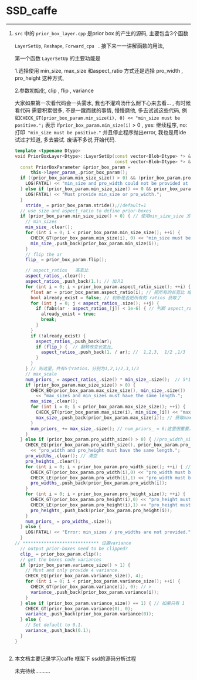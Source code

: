 # SSD_caffe
----
1. `src` 中的 `prior_box_layer.cpp` 是prior box 的产生的源码,  主要包含3个函数

   `LayerSetUp`, `Reshape`, `Forward_cpu ` .  接下来一一讲解函数的用法, 

   第一个函数 `LayerSetUp` 的主要功能是 

   1.选择使用 min_size, max_size 和aspect_ratio  方式还是选择 pro_width , pro_height 这种方式,

   2.参数初始化,  clip , flip , variance 

   大家如果第一次看代码会一头雾水, 我也不灌鸡汤什么耐下心来去看... , 有时候看代码 需要积累很多, 不是一蹴而就的事情, 慢慢磨他, 多去试试这些代码, 例如```CHECK_GT(prior_box_param.min_size(i), 0) << "min_size must be positive.";``` 表示  if`prior_box_param.min_size(i)` > 0   , yes: 继续程序,  no: 打印` "min_size must be positive."` 并且停止程序抛出error,  我也是用ide 试过才知道, 多去尝试.  废话不多说 开始代码.

   ```c++
   template <typename Dtype>
   void PriorBoxLayer<Dtype>::LayerSetUp(const vector<Blob<Dtype> *> &bottom,
                                         const vector<Blob<Dtype> *> &top) {
     const PriorBoxParameter &prior_box_param =
         this->layer_param_.prior_box_param();
     if ((prior_box_param.min_size_size() > 0) && (prior_box_param.pro_width_size() > 0)) {
       LOG(FATAL) << "min_size and pro_width could not be provided at the same time.";
     } else if (prior_box_param.min_size_size() == 0 && prior_box_param.pro_width_size() == 0) {
       LOG(FATAL) << "Must provide min_size or pro_width.";
     }
       stride_ = prior_box_param.stride();//default=1
     // use size and aspect_ratio to define prior-boxes
     if (prior_box_param.min_size_size() > 0) { // 使用min_size_size 方式进行设置
       // min_sizes
       min_size_.clear();
       for (int i = 0; i < prior_box_param.min_size_size(); ++i) {
         CHECK_GT(prior_box_param.min_size(i), 0) << "min_size must be positive.";
         min_size_.push_back(prior_box_param.min_size(i));
       }
       // flip the ar
       flip_ = prior_box_param.flip();
   ```
   
   ```c++
       // aspect_ratios   高宽比
       aspect_ratios_.clear();
       aspect_ratios_.push_back(1.); // 加入1 
       for (int i = 0; i < prior_box_param.aspect_ratio_size(); ++i) {
         float ar = prior_box_param.aspect_ratio(i); // 把所有的长宽比 给了 ar
         bool already_exist = false; // 判断是否把所有的 ratios 获取了
         for (int j = 0; j < aspect_ratios_.size(); ++j) {
           if (fabs(ar - aspect_ratios_[j]) < 1e-6) { // 判断 aspect_ratios_ 只有一个值, fab浮点型绝对值
             already_exist = true;
             break;
           }
         }
         if (!already_exist) {
           aspect_ratios_.push_back(ar);
           if (flip_) {  // 翻转改变长宽比, 
             aspect_ratios_.push_back(1. / ar); //  1,2,3,  1/2 ,1/3
           }
         }
       } // 到这里，共有5个ratios，分别为1,2,1/2,3,1/3 
       // max_scale
       num_priors_ = aspect_ratios_.size() * min_size_.size();  // 5*1 = 5
       if (prior_box_param.max_size_size() > 0) {
         CHECK_EQ(prior_box_param.max_size_size(), min_size_.size())
           << "max_sizes and min_sizes must have the same length.";
         max_size_.clear();
         for (int i = 0; i < prior_box_param.max_size_size(); ++i) {
           CHECK_GT(prior_box_param.max_size(i), min_size_[i]) << "max_size must be greater than min_size.";
           max_size_.push_back(prior_box_param.max_size(i)); // 获取max_size 的值, 
         }
         num_priors_ += max_size_.size(); // num_priors_ = 6;这里很重要，不然就只有5个，和论文中的6个就不相符了
       }
     } else if (prior_box_param.pro_width_size() > 0) { //pro_width_size=6 公式使用直接提供pro_width 的方式, pro_width_size 是这个参数的个数
       CHECK_EQ(prior_box_param.pro_width_size(), prior_box_param.pro_height_size())
         << "pro_width and pro_height must have the same length.";
       pro_widths_.clear(); // 清空
       pro_heights_.clear();
       for (int i = 0; i < prior_box_param.pro_width_size(); ++i) { // 保证每一个 pro_width 都在(0,1)
         CHECK_GT(prior_box_param.pro_width(i),0) << "pro_width must be positive.";
         CHECK_LE(prior_box_param.pro_width(i),1) << "pro_width must be less than 1.";
         pro_widths_.push_back(prior_box_param.pro_width(i));
       }
       for (int i = 0; i < prior_box_param.pro_height_size(); ++i) {
         CHECK_GT(prior_box_param.pro_height(i),0) << "pro_height must be positive.";
         CHECK_LE(prior_box_param.pro_height(i),1) << "pro_height must be less than 1.";
         pro_heights_.push_back(prior_box_param.pro_height(i));
       }
       num_priors_ = pro_widths_.size();  
     } else {
       LOG(FATAL) << "Error: min_sizes / pro_widths are not provided.";
     }
   // ***************************** 设置variance
     // output prior-boxes need to be clipped?
     clip_ = prior_box_param.clip();
     // get the boxes code variances
     if (prior_box_param.variance_size() > 1) {
       // Must and only provide 4 variance.
       CHECK_EQ(prior_box_param.variance_size(), 4);
       for (int i = 0; i < prior_box_param.variance_size(); ++i) {
         CHECK_GT(prior_box_param.variance(i), 0); // > 
         variance_.push_back(prior_box_param.variance(i));
       }
     } else if (prior_box_param.variance_size() == 1) { // 如果只有 1  个variance
       CHECK_GT(prior_box_param.variance(0), 0);
       variance_.push_back(prior_box_param.variance(0));
     } else {
       // Set default to 0.1.
       variance_.push_back(0.1);
     }
   }
   
   ```


   ```
   
   ```

2. 本文档主要记录学习caffe 框架下 ssd的源码分析过程            

   未完待续..........                                                                                                                                                                                              

   